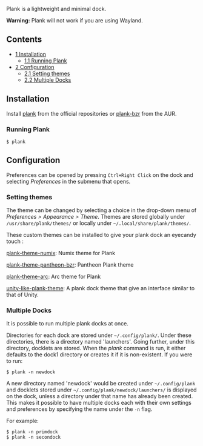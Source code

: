 Plank is a lightweight and minimal dock.

**Warning:** Plank will not work if you are using Wayland.

## Contents

*   [1 Installation](#Installation)
    *   [1.1 Running Plank](#Running_Plank)
*   [2 Configuration](#Configuration)
    *   [2.1 Setting themes](#Setting_themes)
    *   [2.2 Multiple Docks](#Multiple_Docks)

## Installation

Install [plank](https://www.archlinux.org/packages/?name=plank) from the official repositories or [plank-bzr](https://aur.archlinux.org/packages/plank-bzr/) from the AUR.

### Running Plank

```
$ plank

```

## Configuration

Preferences can be opened by pressing `Ctrl+Right Click` on the dock and selecting *Preferences* in the submenu that opens.

### Setting themes

The theme can be changed by selecting a choice in the drop-down menu of *Preferences > Appearance > Theme*. Themes are stored globally under `/usr/share/plank/themes/` or locally under `~/.local/share/plank/themes/`.

These custom themes can be installed to give your plank dock an eyecandy touch :

[plank-theme-numix](https://aur.archlinux.org/packages/plank-theme-numix/): Numix theme for Plank

[plank-theme-pantheon-bzr](https://aur.archlinux.org/packages/plank-theme-pantheon-bzr/): Pantheon Plank theme

[plank-theme-arc](https://aur.archlinux.org/packages/plank-theme-arc/): Arc theme for Plank

[unity-like-plank-theme](https://aur.archlinux.org/packages/unity-like-plank-theme/): A plank dock theme that give an interface similar to that of Unity.

### Multiple Docks

It is possible to run multiple plank docks at once.

Directories for each dock are stored under `~/.config/plank/`. Under these directories, there is a directory named 'launchers'. Going further, under this directory, docklets are stored. When the *plank* command is run, it either defaults to the dock1 directory or creates it if it is non-existent. If you were to run:

```
$ plank -n newdock

```

A new directory named 'newdock' would be created under `~/.config/plank` and docklets stored under `~/.config/plank/newdock/launchers/` is displayed on the dock, unless a directory under that name has already been created. This makes it possible to have multiple docks each with their own settings and preferences by specifying the name under the `-n` flag.

For example:

```
$ plank -n primdock 
$ plank -n secondock

```